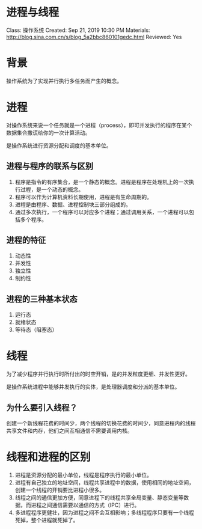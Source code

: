 # 进程与线程

Class: 操作系统
Created: Sep 21, 2019 10:30 PM
Materials: http://blog.sina.com.cn/s/blog_5a2bbc860101gedc.html
Reviewed: Yes

# 背景

操作系统为了实现并行执行多任务而产生的概念。

# 进程

对操作系统来说一个任务就是一个进程（process），即可并发执行的程序在某个数据集合撒谎给你的一次计算活动。

是操作系统进行资源分配和调度的基本单位。

## 进程与程序的联系与区别

1. 程序是指令的有序集合，是一个静态的概念。进程是程序在处理机上的一次执行过程，是一个动态的概念。
2. 程序可以作为计算机资料长期使用，进程是有生命周期的。
3. 进程是由程序、数据、进程控制块三部分组成的。
4. 通过多次执行，一个程序可以对应多个进程；通过调用关系，一个进程可以包括多个程序。

## 进程的特征

1. 动态性
2. 并发性
3. 独立性
4. 制约性

## 进程的三种基本状态

1. 运行态
2. 就绪状态
3. 等待态（阻塞态）

# 线程

为了减少程序并行执行时所付出的时空开销，是的并发粒度更细、并发性更好。

是操作系统进程中能够并发执行的实体，是处理器调度和分派的基本单位。

## 为什么要引入线程？

创建一个新线程花费的时间少，两个线程的切换花费的时间少，同意进程内的线程共享文件和内存，他们之间互相通信不需要调用内核。

# 线程和进程的区别

1. 进程是资源分配的最小单位，线程是程序执行的最小单位。
2. 进程有自己独立的地址空间，线程共享进程中的数据，使用相同的地址空间，创建一个线程的开销要比进程小很多。
3. 线程之间的通信更加方便，同意进程下的线程共享全局变量、静态变量等数据，而进程之间通信需要以通信的方式（IPC）进行。
4. 多进程程序更健壮，因为进程之间不会互相影响；多线程程序只要有一个线程死掉，整个进程就死掉了。
